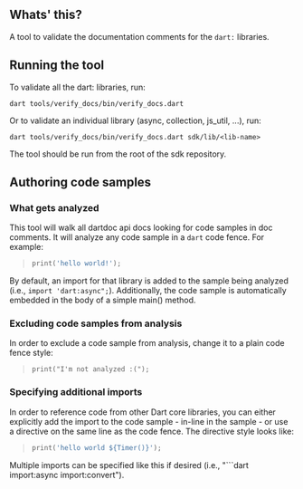 ## Whats' this?

A tool to validate the documentation comments for the `dart:` libraries.

## Running the tool

To validate all the dart: libraries, run:

```
dart tools/verify_docs/bin/verify_docs.dart
```

Or to validate an individual library (async, collection, js_util, ...), run:

```
dart tools/verify_docs/bin/verify_docs.dart sdk/lib/<lib-name>
```

The tool should be run from the root of the sdk repository.

## Authoring code samples

### What gets analyzed

This tool will walk all dartdoc api docs looking for code samples in doc comments.
It will analyze any code sample in a `dart` code fence. For example:

> ```dart
> print('hello world!');
> ```

By default, an import for that library is added to the sample being analyzed (i.e.,
`import 'dart:async";`). Additionally, the code sample is automatically embedded in
the body of a simple main() method.

### Excluding code samples from analysis

In order to exclude a code sample from analysis, change it to a plain code fence style:

> ```
> print("I'm not analyzed :(");
> ```

### Specifying additional imports

In order to reference code from other Dart core libraries, you can either explicitly add
the import to the code sample - in-line in the sample - or use a directive on the same
line as the code fence. The directive style looks like:

> ```dart import:async
> print('hello world ${Timer()}');
> ```

Multiple imports can be specified like this if desired (i.e., "```dart import:async import:convert").

